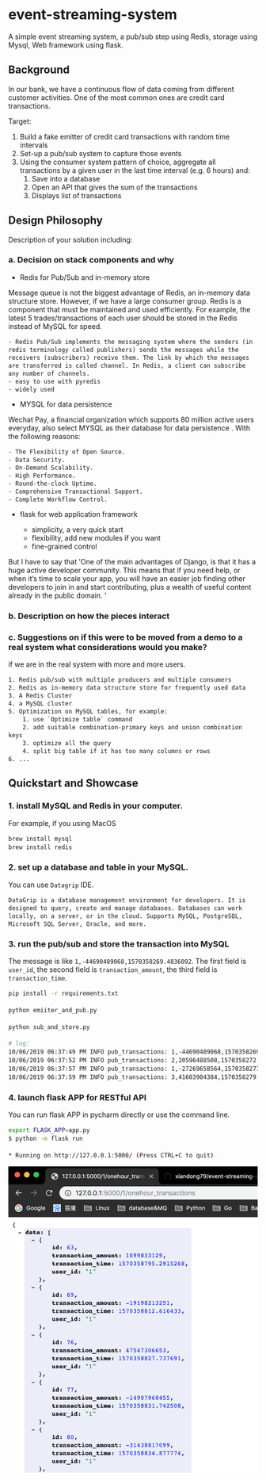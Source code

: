 # event-streaming-system
A simple event streaming system, a pub/sub step using Redis, storage using Mysql, Web framework using flask.

## Background

In our bank, we have a continuous flow of data coming from different customer activities. One of the most common ones are credit card transactions.

Target:
1. Build a fake emitter of credit card transactions with random time intervals
2. Set-up a pub/sub system to capture those events
3. Using the consumer system pattern of choice, aggregate all transactions by a given user in the last time interval (e.g. 6 hours) and:
    1. Save into a database
    2. Open an API that gives the sum of the transactions
    3. Displays list of transactions
    
## Design Philosophy

Description of your solution including:

### a. Decision on stack components and why

- Redis for Pub/Sub and in-memory store

Message queue is not the biggest advantage of Redis, an in-memory data structure store. However, if we have a large consumer group. Redis is a component that must be maintained and used efficiently. For example, the latest 5 trades/transactions of each user should be stored in the Redis instead of MySQL for speed.

    - Redis Pub/Sub implements the messaging system where the senders (in redis terminology called publishers) sends the messages while the receivers (subscribers) receive them. The link by which the messages are transferred is called channel. In Redis, a client can subscribe any number of channels.
    - easy to use with pyredis
    - widely used
    
- MYSQL for data persistence

Wechat Pay, a financial organization which supports 80 million active users everyday, also select MYSQL as their database for data persistence
. With the following reasons:

    - The Flexibility of Open Source.
    - Data Security. 
    - On-Demand Scalability. 
    - High Performance. 
    - Round-the-clock Uptime. 
    - Comprehensive Transactional Support.
    - Complete Workflow Control.
    
- flask for web application framework


    - simplicity, a very quick start
    - flexibility, add new modules if you want
    - fine-grained control

But I have to say that 'One of the main advantages of Django, is that it has a huge active developer community. This means that if you need help, or when it’s time to scale your app, you will have an easier job finding other developers to join in and start contributing, plus a wealth of useful content already in the public domain. '

### b. Description on how the pieces interact

### c. Suggestions on if this were to be moved from a demo to a real system what considerations would you make?

if we are in the real system with more and more users.

    1. Redis pub/sub with multiple producers and multiple consumers
    2. Redis as in-memory data structure store for frequently used data
    3. A Redis Cluster
    4. a MySQL cluster
    5. Optimization on MySQL tables, for example:
        1. use `Optimize table` command
        2. add suitable combination-primary keys and union combination keys
        3. optimize all the query
        4. split big table if it has too many columns or rows 
    6. ...    
     

## Quickstart and Showcase


### 1. install MySQL and Redis in your computer. 

For example, if you using MacOS

```bash
brew install mysql
brew install redis
```

### 2. set up a database and table in your MySQL. 

You can use `Datagrip` IDE.

    DataGrip is a database management environment for developers. It is designed to query, create and manage databases. Databases can work locally, on a server, or in the cloud. Supports MySQL, PostgreSQL, Microsoft SQL Server, Oracle, and more.
    
### 3. run the pub/sub and store the transaction into MySQL

The message is like `1,-44690489068,1570358269.4836092`. The first field is `user_id`, the second field is `transaction_amount`, the third field is `transaction_time`.
    
```bash
pip install -r requirements.txt

python emiiter_and_pub.py

python sub_and_store.py

# log:
10/06/2019 06:37:49 PM INFO pub_transactions: 1,-44690489068,1570358269.4836092
10/06/2019 06:37:52 PM INFO pub_transactions: 2,20596488508,1570358272.48946
10/06/2019 06:37:57 PM INFO pub_transactions: 1,-27269658564,1570358277.493473
10/06/2019 06:37:59 PM INFO pub_transactions: 3,41603904384,1570358279.49744
``` 

### 4. launch flask APP for RESTful API

You can run flask APP in pycharm directly or use the command line.

```bash
export FLASK_APP=app.py
$ python -m flask run

* Running on http://127.0.0.1:5000/ (Press CTRL+C to quit)
```

![](./_images/result.png)